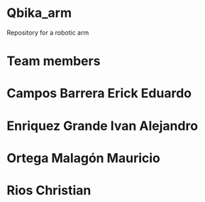 # Qbika_arm
Repository for a robotic arm


# Team members
  # Campos Barrera Erick Eduardo
  # Enriquez Grande Ivan Alejandro
  # Ortega Malagón Mauricio
  # Rios Christian

